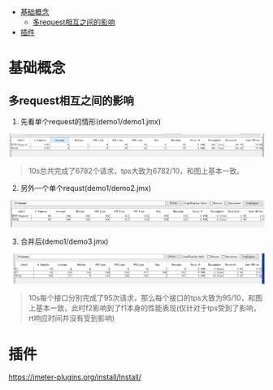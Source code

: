 - [基础概念](#基础概念)
  - [多request相互之间的影响](#多request相互之间的影响)
- [插件](#插件)

# 基础概念

## 多request相互之间的影响

1. 先看单个request的情形(demo1/demo1.jmx)

![](imgs/m1.png)

> 10s总共完成了6782个请求，tps大致为6782/10，和图上基本一致。

2. 另外一个单个requst(demo1/demo2.jmx)

![](imgs/m2.png)

3. 合并后(demo1/demo3.jmx)

![](imgs/m3.png)

> 10s每个接口分别完成了95次请求，那么每个接口的tps大致为95/10，和图上基本一致，此时f2影响到了f1本身的性能表现(仅针对于tps受到了影响，rt响应时间并没有受到影响)


# 插件

https://jmeter-plugins.org/install/Install/